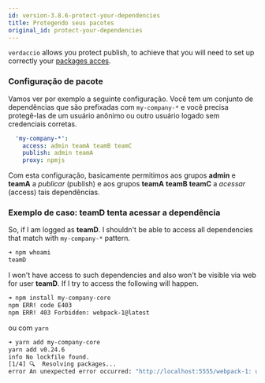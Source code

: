 ```yaml
---
id: version-3.8.6-protect-your-dependencies
title: Protegendo seus pacotes
original_id: protect-your-dependencies
---
```


`verdaccio` allows you protect publish, to achieve that you will need to set up correctly your [packages acces](packages).

### Configuração de pacote

Vamos ver por exemplo a seguinte configuração. Você tem um conjunto de dependências que são prefixadas com `my-company-*` e você precisa protegê-las de um usuário anônimo ou outro usuário logado sem credenciais corretas.

```yaml
  'my-company-*':
    access: admin teamA teamB teamC
    publish: admin teamA
    proxy: npmjs
```

Com esta configuração, basicamente permitimos aos grupos **admin** e **teamA** a *publicar* (publish) e aos grupos **teamA** **teamB** **teamC** a *acessar* (access) tais dependências.

### Exemplo de caso: teamD tenta acessar a dependência

So, if I am logged as **teamD**. I shouldn't be able to access all dependencies that match with `my-company-*` pattern.

```bash
➜ npm whoami
teamD
```

I won't have access to such dependencies and also won't be visible via web for user **teamD**. If I try to access the following will happen.

```bash
➜ npm install my-company-core
npm ERR! code E403
npm ERR! 403 Forbidden: webpack-1@latest
```

ou com `yarn`

```bash
➜ yarn add my-company-core
yarn add v0.24.6
info No lockfile found.
[1/4] 🔍  Resolving packages...
error An unexpected error occurred: "http://localhost:5555/webpack-1: usuários não registrados não têm permissão para acessar o pacote my-company-core".
```